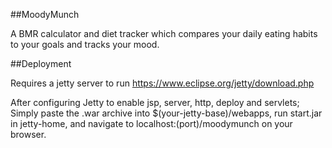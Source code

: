 ##MoodyMunch

A BMR calculator and diet tracker which compares your daily eating habits to your goals and tracks your mood.

##Deployment

Requires a jetty server to run https://www.eclipse.org/jetty/download.php

After configuring Jetty to enable jsp, server, http, deploy and servlets; Simply paste the .war archive into $(your-jetty-base)/webapps, run start.jar in jetty-home, and navigate to localhost:(port)/moodymunch on your browser.

